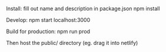 Install:
fill out name and description in package.json
npm install

Develop:
npm start
localhost:3000

Build for production:
npm run prod

Then host the public/ directory (eg. drag it into netlify)
